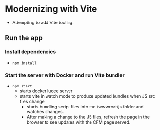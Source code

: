 # Modernizing with Vite

- Attempting to add Vite tooling.

## Run the app

### Install dependencies

- `npm install`

### Start the server with Docker and run Vite bundler

- `npm start`
  - starts docker lucee server
  - starts vite in watch mode to produce updated bundles when JS src files change
    - starts bundling script files into the /wwwroot/js folder and watches changes.
    - After making a change to the JS files, refresh the page in the browser to see updates with the CFM page served.
